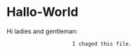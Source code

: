 # Hallo-World

Hi ladies and gentleman:

                         I chaged this file.
                         
                        
  
